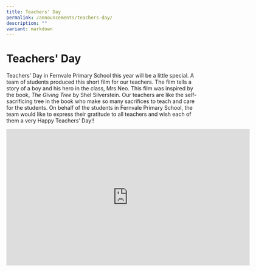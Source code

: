 ```yaml
---
title: Teachers' Day
permalink: /announcements/teachers-day/
description: ""
variant: markdown
---
```

# Teachers' Day

Teachers’ Day in Fernvale Primary School this year will be a little special. A team of students produced this short film for our teachers. The film tells a story of a boy and his hero in the class, Mrs Neo. This film was inspired by the book,&nbsp;_The Giving Tree_&nbsp;by Shel Silverstein. Our teachers are like the self-sacrificing tree in the book who make so many sacrifices to teach and care for the students. On behalf of the students in Fernvale Primary School, the team would like to express their gratitude to all teachers and wish each of them a very Happy Teachers’ Day!!

<iframe class="ive_eobj_center" frameborder="0" height="360" width="640" src="https://player.vimeo.com/video/179860452"></iframe>